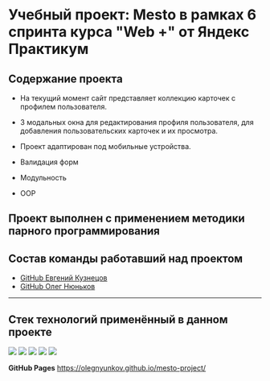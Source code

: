 # **Учебный проект: Mesto в рамках 6 спринта курса "Web +" от Яндекс Практикум**


## **Содержание проекта**  

+ На текущий момент сайт представляет коллекцию карточек с профилем пользователя.

+ 3 модальных окна для редактирования профиля пользователя, для добавления пользовательских карточек и их просмотра.

+ Проект адаптирован под мобильные устройства.

+ Валидация форм

+ Модульность

+ OOP

## **Проект выполнен с применением методики парного программирования**

## **Состав команды работавший над проектом**

+ [GitHub  Евгений Кузнецов](https://github.com/ZheniaEU)
+ [GitHub  Олег Нюньков](https://github.com/olegnyunkov)



___
## **Cтек технологий применённый в данном проекте**  


![](https://img.shields.io/badge/&zwnj;-JavaScript-informational?style=flat&logo=JavaScript&logoColor=yellow&color=2bbc8a)   ![](https://img.shields.io/badge/&zwnj;-HTML5-informational?style=flat&logo=HTML5&logoColor=yellowwhite&color=2bbc8a)   ![](https://img.shields.io/badge/&zwnj;-CSS3-informational?style=flat&logo=CSS3&logoColor=00aeff&color=2bbc8a)   ![](https://img.shields.io/badge/&zwnj;-BEM____Nested-informational?style=flat&logo=BEM&logoColor=white&color=2bbc8a)
![](https://img.shields.io/badge/&zwnj;-WebPack-informational?style=flat&logo=Webpack&logoColor=5299c8&color=2bbc8a)


**GitHub Pages** 
https://olegnyunkov.github.io/mesto-project/


